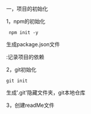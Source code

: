 一，项目的初始化

   1，npm的初始化

     npm init -y

生成package.json文件

   :记录项目的依赖

2，git初始化

    git init

生成'.git'隐藏文件夹，git本地仓库

3，创建readMe文件
